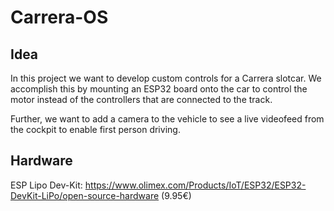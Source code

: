 # Carrera-OS

## Idea

In this project we want to develop custom controls for a Carrera slotcar. We accomplish this by mounting an ESP32 board onto the car to control the motor instead of the controllers that are connected to the track.

Further, we want to add a camera to the vehicle to see a live videofeed from the cockpit to enable first person driving.

## Hardware

ESP Lipo Dev-Kit: https://www.olimex.com/Products/IoT/ESP32/ESP32-DevKit-LiPo/open-source-hardware (9.95€)
